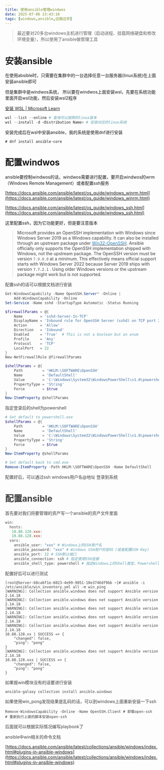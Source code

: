 ```yaml
---
title: 使用ansible管理windwos
date: 2025-07-06 23:43:10
tags: [windows,ansible,边做边学]
---
```


> 最近要对20多台windows主机进行管理（启动进程、挂载网络硬盘和修改环境变量），所以使用了ansible做管理工具

# 安装ansible

在使用absible时，只需要在集群中的一台选择任意一台服务器(linux系统)在上面安装ansible即可

但是集群中是windwos系统， 所以要在windwos上面安装wsl，先要在系统功能里面开启wsl功能，然后安装wsl2程序

[安装 WSL | Microsoft Learn](https://learn.microsoft.com/zh-cn/windows/wsl/install)

```powershell
wsl --list --online # 查询可以按照的linux版本
wsl --install -d <Distribution Name> # 安装对应的linux系统
```

安装完成后在wsl中安装ansible，我的系统是使用dnf进行安装

```shell
# dnf install ansible-core
```

# 配置windwos

ansible要控制windwos的话，windwos需要进行配置，要开启windwos的wrm（Windows Remote Management）或者配置ssh服务

[https://docs.ansible.com/ansible/latest/os_guide/windows_winrm.html](https://docs.ansible.com/ansible/latest/os_guide/windows_winrm.html)

[https://docs.ansible.com/ansible/latest/os_guide/windows_ssh.html](https://docs.ansible.com/ansible/latest/os_guide/windows_ssh.html)

这里配置ssh，因为它功能更好，但是要注意版本

> <font style="color:rgb(64, 64, 64);background-color:rgb(252, 252, 252);">Microsoft provides an OpenSSH implementation with Windows since Windows Server 2019 as a Windows capability. It can also be installed through an upstream package under </font>[<font style="color:rgb(41, 128, 185);">Win32-OpenSSH</font>](https://github.com/PowerShell/Win32-OpenSSH)<font style="color:rgb(64, 64, 64);background-color:rgb(252, 252, 252);">. Ansible officially only supports the OpenSSH implementation shipped with Windows, not the upstream package. The OpenSSH version must be version </font> `7.9.0.0` <font style="color:rgb(64, 64, 64);background-color:rgb(252, 252, 252);"> at a minimum. This effectively means official support starts with Windows Server 2022 because Server 2019 ships with version `7.7.2.1` <font style="color:rgb(64, 64, 64);background-color:rgb(252, 252, 252);">. Using older Windows versions or the upstream package might work but is not supported.</font>

<font style="color:rgb(64, 64, 64);background-color:rgb(252, 252, 252);">配置ssh的话可以根据文档进行安装</font>

```powershell
Get-WindowsCapability -Name OpenSSH.Server* -Online |
    Add-WindowsCapability -Online
Set-Service -Name sshd -StartupType Automatic -Status Running

$firewallParams = @{
    Name        = 'sshd-Server-In-TCP'
    DisplayName = 'Inbound rule for OpenSSH Server (sshd) on TCP port 22'
    Action      = 'Allow'
    Direction   = 'Inbound'
    Enabled     = 'True'  # This is not a boolean but an enum
    Profile     = 'Any'
    Protocol    = 'TCP'
    LocalPort   = 22
}
New-NetFirewallRule @firewallParams

$shellParams = @{
    Path         = 'HKLM:\SOFTWARE\OpenSSH'
    Name         = 'DefaultShell'
    Value        = 'C:\Windows\System32\WindowsPowerShell\v1.0\powershell.exe'
    PropertyType = 'String'
    Force        = $true
}
New-ItemProperty @shellParams
```

指定登录后的shell为powershell

```powershell
# Set default to powershell.exe
$shellParams = @{
    Path         = 'HKLM:\SOFTWARE\OpenSSH'
    Name         = 'DefaultShell'
    Value        = 'C:\Windows\System32\WindowsPowerShell\v1.0\powershell.exe'
    PropertyType = 'String'
    Force        = $true
}
New-ItemProperty @shellParams

# Set default back to cmd.exe
Remove-ItemProperty -Path HKLM:\SOFTWARE\OpenSSH -Name DefaultShell
```

配置好后，可以通过ssh windows用户名@地址 登录到系统

# 配置ansible

首先要对我们将要管理的资产写一个ansible的资产文件里面

```powershell
win:
  hosts:
   10.88.128.xxx:
   10.88.128.xxx:
  vars:
    ansible_user: "xxx" # Windows上的SSH用户名
    ansible_password: "xxx" # Windows SSH用户的密码 (或者配置SSH Key)
    ansible_port: 22 # SSH默认端口
    ansible_connection: ssh # 指定使用SSH连接
    ansible_shell_type: powershell # 指定Windows上的Shell类型，Powershell是常见的选择
```

配置好后可以进行测试

```shell
[root@Server-68ca6f1e-6023-4e99-9051-10e3746df9bb ~]# ansible -i /etc/ansible/win_inventory.yml all -m win_ping 
[WARNING]: Collection ansible.windows does not support Ansible version 2.14.18
[WARNING]: Collection ansible.windows does not support Ansible version 2.14.18
[WARNING]: Collection ansible.windows does not support Ansible version 2.14.18
[WARNING]: Collection ansible.windows does not support Ansible version 2.14.18
[WARNING]: Collection ansible.windows does not support Ansible version 2.14.18
10.88.128.xx | SUCCESS => {
    "changed": false,
    "ping": "pong"
}
[WARNING]: Collection ansible.windows does not support Ansible version 2.14.18
10.88.128.xxx | SUCCESS => {
    "changed": false,
    "ping": "pong"
}
```

如果报win模块没有的话要进行安装

```shell
ansible-galaxy collection install ansible.windows
```

如果使用win_pong发现结果是乱码的话，可以到windows上面重新安装一下ssh

```shell
Remove-WindowsCapability -Online -Name OpenSSH.Client # 卸载open-ssh
# 重新执行上面的脚本安装open-ssh
```

后面就可以根据实际情况编写playbook了

ansible中win相关的命令文档

[https://docs.ansible.com/ansible/latest/collections/ansible/windows/index.html#plugins-in-ansible-windows](https://docs.ansible.com/ansible/latest/collections/ansible/windows/index.html#plugins-in-ansible-windows)

